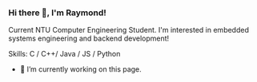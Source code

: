 ### Hi there 👋, I'm Raymond! 

Current NTU Computer Engineering Student. I'm interested in embedded systems engineering and backend development!

Skills: C / C++/ Java / JS / Python 

- 🔭 I’m currently working on this page. 




